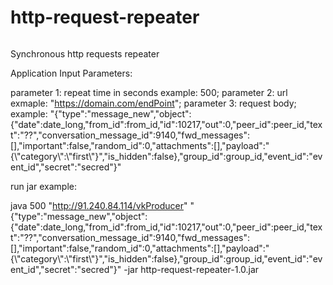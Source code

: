 # http-request-repeater

<p>
  <a target="_blank" rel="noopener noreferrer" href="https://github.com/maybetm/http-request-repeater/actions?query=workflow%3Aany-build">
    <img src="https://github.com/maybetm/http-request-repeater/workflows/any-build/badge.svg" alt="" style="max-width:100%;">
  </a>
</p>

Synchronous http requests repeater

Application Input Parameters:

parameter 1: repeat time in seconds example: 500;
parameter 2: url exmaple: "https://domain.com/endPoint";
parameter 3: request body; 
example:
"{\"type\":\"message_new\",\"object\":{\"date\":date_long,\"from_id\":from_id,\"id\":10217,\"out\":0,\"peer_id\":peer_id,\"text\":\"??\",\"conversation_message_id\":9140,\"fwd_messages\":[],\"important\":false,\"random_id\":0,\"attachments\":[],\"payload\":\"{\\"category\\":\\"first\\"}\",\"is_hidden\":false},\"group_id\":group_id,\"event_id\":\"event_id\",\"secret\":\"secred\"}"

run jar example: 

java 500 "http://91.240.84.114/vkProducer" "{\"type\":\"message_new\",\"object\":{\"date\":date_long,\"from_id\":from_id,\"id\":10217,\"out\":0,\"peer_id\":peer_id,\"text\":\"??\",\"conversation_message_id\":9140,\"fwd_messages\":[],\"important\":false,\"random_id\":0,\"attachments\":[],\"payload\":\"{\\"category\\":\\"first\\"}\",\"is_hidden\":false},\"group_id\":group_id,\"event_id\":\"event_id\",\"secret\":\"secred\"}" -jar http-request-repeater-1.0.jar
